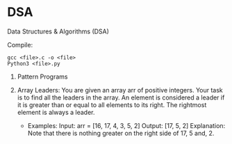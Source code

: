 # DSA
Data Structures & Algorithms (DSA)

Compile:
```
gcc <file>.c -o <file>
Python3 <file>.py
```

1. Pattern Programs

2. Array Leaders: You are given an array arr of positive integers. Your task is to find all the leaders in the array. 
   An element is considered a leader if it is greater than or equal to all elements to its right. 
   The rightmost element is always a leader.
    - Examples:
        Input: arr = [16, 17, 4, 3, 5, 2]
        Output: [17, 5, 2]
        Explanation: Note that there is nothing greater on the right side of 17, 5 and, 2.
